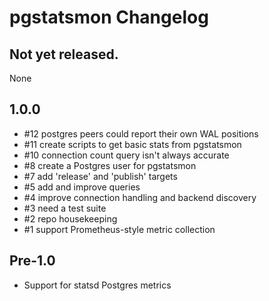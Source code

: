 # pgstatsmon Changelog

## Not yet released.
None

## 1.0.0
* #12 postgres peers could report their own WAL positions
* #11 create scripts to get basic stats from pgstatsmon
* #10 connection count query isn't always accurate
* #8 create a Postgres user for pgstatsmon
* #7 add 'release' and 'publish' targets
* #5 add and improve queries
* #4 improve connection handling and backend discovery
* #3 need a test suite
* #2 repo housekeeping
* #1 support Prometheus-style metric collection

## Pre-1.0
* Support for statsd Postgres metrics
